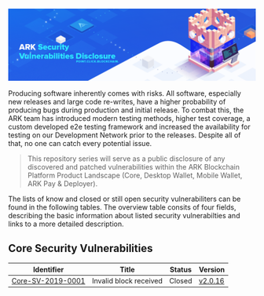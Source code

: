 ![Ark Improvement Proposals](assets/img/header.png)

Producing software inherently comes with risks. All software, especially new releases and large code re-writes, have a higher probability of producing bugs during production and initial release. To combat this, the ARK team has introduced modern testing methods, higher test coverage, a custom developed e2e testing framework and increased the availability for testing on our Development Network prior to the releases. Despite all of that, no one can catch every potential issue. 

>This repository series will serve as a public disclosure of any discovered and patched vulnerabilities within the ARK Blockchain Platform Product Landscape (Core, Desktop Wallet, Mobile Wallet, ARK Pay & Deployer).

The lists of know and closed or still open security vulnerabiliters can be found in the following tables. The overview table consits of four fields, describing the basic information about listed security vulnerabilties and links to a more detailed description.

## Core Security Vulnerabilities

| Identifier        | Title        | Status | Version |
| ------------- | ------------ | ------ | ----- | 
| [Core-SV-2019-0001](/core/core-sv-2019-0001.md)|  Invalid block received | Closed | [v2.0.16](https://github.com/ArkEcosystem/core/releases/tag/2.0.16) |
